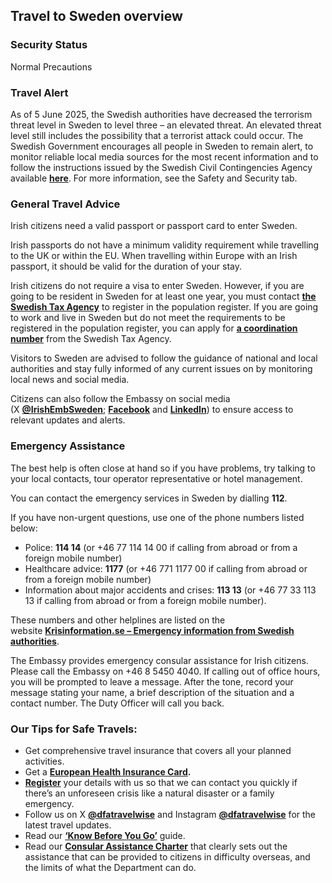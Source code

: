 ## Travel to Sweden overview

### **Security Status**

Normal Precautions

### **Travel Alert**

As of 5 June 2025, the Swedish authorities have decreased the terrorism threat level in Sweden to level three – an elevated threat. An elevated threat level still includes the possibility that a terrorist attack could occur. The Swedish Government encourages all people in Sweden to remain alert, to monitor reliable local media sources for the most recent information and to follow the instructions issued by the Swedish Civil Contingencies Agency available [**here**](https://www.krisinformation.se/en/hazards-and-risks/terrorism). For more information, see the Safety and Security tab.

### **General Travel Advice**

Irish citizens need a valid passport or passport card to enter Sweden.

Irish passports do not have a minimum validity requirement while travelling to the UK or within the EU. When travelling within Europe with an Irish passport, it should be valid for the duration of your stay.

Irish citizens do not require a visa to enter Sweden. However, if you are going to be resident in Sweden for at least one year, you must contact [**the Swedish Tax Agency**](https://www.skatteverket.se/servicelankar/otherlanguages/inenglishengelska/individualsandemployees/movingtosweden.4.7be5268414bea064694c40c.html) to register in the population register. If you are going to work and live in Sweden but do not meet the requirements to be registered in the population register, you can apply for [**a coordination number**](https://www.skatteverket.se/servicelankar/otherlanguages/inenglishengelska/individualsandemployees/coordinationnumbers.4.1657ce2817f5a993c3a7d2a.html) from the Swedish Tax Agency.

Visitors to Sweden are advised to follow the guidance of national and local authorities and stay fully informed of any current issues on by monitoring local news and social media.

Citizens can also follow the Embassy on social media (X [**@IrishEmbSweden**](https://twitter.com/IrishEmbSweden); [**Facebook**](https://m.facebook.com/IrishEmbSweden) and [**LinkedIn**](https://se.linkedin.com/company/irishembsweden)) to ensure access to relevant updates and alerts.

### **Emergency Assistance**

The best help is often close at hand so if you have problems, try talking to your local contacts, tour operator representative or hotel management.

You can contact the emergency services in Sweden by dialling **112**.

If you have non-urgent questions, use one of the phone numbers listed below:

* Police: **114 14** (or +46 77 114 14 00 if calling from abroad or from a foreign mobile number)
* Healthcare advice: **1177** (or +46 771 1177 00 if calling from abroad or from a foreign mobile number)
* Information about major accidents and crises: **113 13** (or +46 77 33 113 13 if calling from abroad or from a foreign mobile number).

These numbers and other helplines are listed on the website [**Krisinformation.se – Emergency information from Swedish authorities**](https://www.krisinformation.se/en/finding-help-and-services/important-phone-numbers).

The Embassy provides emergency consular assistance for Irish citizens. Please call the Embassy on +46 8 5450 4040. If calling out of office hours, you will be prompted to leave a message. After the tone, record your message stating your name, a brief description of the situation and a contact number. The Duty Officer will call you back.

### **Our Tips for Safe Travels:**

* Get comprehensive travel insurance that covers all your planned activities.
* Get a [**European Health Insurance Card**](http://www.hse.ie/eng/services/list/1/schemes/EHIC/)**.**
* [**Register**](https://www.ireland.ie/en/dfa/overseas-travel/citizens-registration/) your details with us so that we can contact you quickly if there’s an unforeseen crisis like a natural disaster or a family emergency.
* Follow us on X [**@dfatravelwise**](https://www.twitter.com/DFATravelWise) and Instagram [**@dfatravelwise**](https://www.instagram.com/dfatravelwise/) for the latest travel updates.
* Read our [**‘Know Before You Go’**](https://www.ireland.ie/en/dfa/overseas-travel/know-before-you-go-/) guide.
* Read our [**Consular Assistance Charter**](https://www.ireland.ie/en/dfa/overseas-travel/assistance-abroad/consular-assistance-charter/) that clearly sets out the assistance that can be provided to citizens in difficulty overseas, and the limits of what the Department can do.